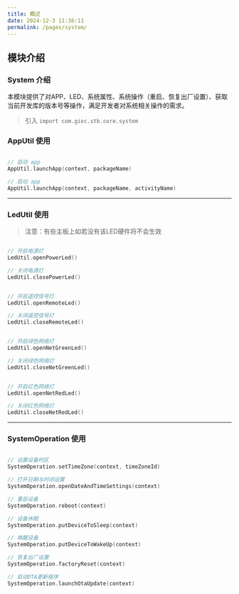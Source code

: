 ```yaml
---
title: 概述
date: 2024-12-3 11:36:11
permalink: /pages/system/
---
```

## 模块介绍

### System 介绍

本模块提供了对APP、LED、系统属性、系统操作（重启、恢复出厂设置）、获取当前开发库的版本号等操作，满足开发者对系统相关操作的需求。


> 引入 `import com.giec.stb.core.system`

### AppUtil 使用

```kotlin

// 启动 app
AppUtil.launchApp(context, packageName)

// 启动 app
AppUtil.launchApp(context, packageName, activityName)

```

-------------------------------------------------------------------

### LedUtil 使用

> 注意：有些主板上如若没有该LED硬件将不会生效

```kotlin

// 开启电源灯
LedUtil.openPowerLed()

// 关闭电源灯
LedUtil.closePowerLed()


// 开启遥控信号灯
LedUtil.openRemoteLed()

// 关闭遥控信号灯
LedUtil.closeRemoteLed()


// 开启绿色网络灯
LedUtil.openNetGreenLed()

// 关闭绿色网络灯
LedUtil.closeNetGreenLed()


// 开启红色网络灯
LedUtil.openNetRedLed()

// 关闭红色网络灯
LedUtil.closeNetRedLed()

```

-------------------------------------------------------------------

### SystemOperation 使用

```kotlin

// 设置设备时区
SystemOperation.setTimeZone(context, timeZoneId)

// 打开日期与时间设置
SystemOperation.openDateAndTimeSettings(context)

// 重启设备
SystemOperation.reboot(context)

// 设备休眠
SystemOperation.putDeviceToSleep(context)

// 唤醒设备
SystemOperation.putDeviceToWakeUp(context)

// 恢复出厂设置
SystemOperation.factoryReset(context)

// 启动OTA更新程序
SystemOperation.launchOtaUpdate(context)

```
